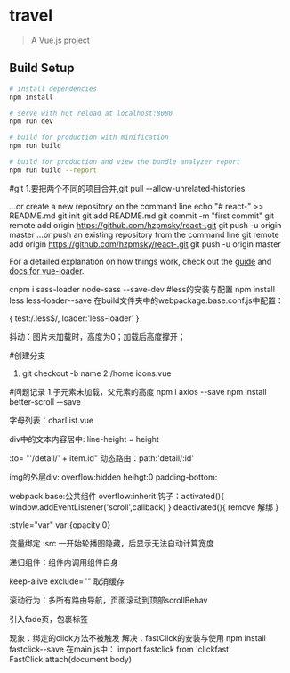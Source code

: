 # travel

> A Vue.js project

## Build Setup

``` bash
# install dependencies
npm install

# serve with hot reload at localhost:8080
npm run dev

# build for production with minification
npm run build

# build for production and view the bundle analyzer report
npm run build --report
```
#git
1.要把两个不同的项目合并,git pull --allow-unrelated-histories

…or create a new repository on the command line
 echo "# react-" >> README.md
git init
git add README.md
git commit -m "first commit"
git remote add origin https://github.com/hzpmsky/react-.git
git push -u origin master
…or push an existing repository from the command line
 git remote add origin https://github.com/hzpmsky/react-.git
git push -u origin master

For a detailed explanation on how things work, check out the [guide](http://vuejs-templates.github.io/webpack/) and [docs for vue-loader](http://vuejs.github.io/vue-loader).


cnpm i sass-loader node-sass --save-dev
#less的安装与配置
npm install less less-loader--save
在build文件夹中的webpackage.base.conf.js中配置：

{
  test:/\.less$/,
  loader:'less-loader'
}


抖动：图片未加载时，高度为0；加载后高度撑开；

#创建分支
1. git checkout -b name
2./home icons.vue

#问题记录
1.子元素未加载，父元素的高度
npm i axios --save
npm install better-scroll --save

字母列表：charList.vue

div中的文本内容居中: line-height = height

:to=  "'/detail/' + item.id"
动态路由：path:'detail/:id'

img的外层div: overflow:hidden  heihgt:0
padding-bottom:

webpack.base:公共组件
overflow:inherit
钩子：activated(){
window.addEventListener('scroll',callback)
}
deactivated(){
remove  解绑
}

:style="var"
var:{opacity:0}

变量绑定 :src
一开始轮播图隐藏，后显示无法自动计算宽度


递归组件：组件内调用组件自身


keep-alive  exclude="" 取消缓存

滚动行为：多所有路由导航，页面滚动到顶部scrollBehav
<transition>
<slot></solt>
<transition>
<style>
v-enter,v-leave-to,v-enter-active,v-leave-active
</style>

引入fade页，包裹标签

现象：绑定的click方法不被触发
解决：fastClick的安装与使用
npm install fastclick--save
在main.js中：
import fastclick from 'clickfast'
FastClick.attach(document.body)
